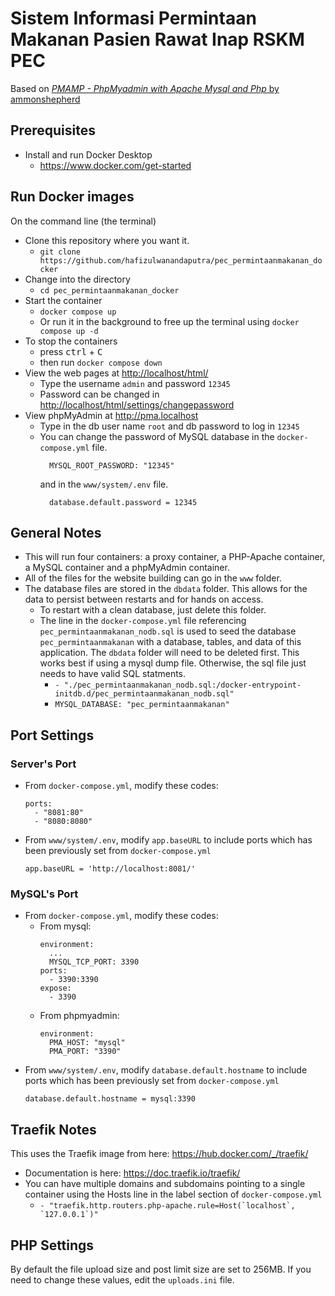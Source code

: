 # Sistem Informasi Permintaan Makanan Pasien Rawat Inap RSKM PEC

Based on [_PMAMP - PhpMyadmin with Apache Mysql and Php_ by ammonshepherd](https://github.com/ammonshepherd/pmamp)

## Prerequisites

- Install and run Docker Desktop
  - [https://www.docker.com/get-started ](https://www.docker.com/get-started)

## Run Docker images

On the command line (the terminal)

- Clone this repository where you want it.
  - `git clone https://github.com/hafizulwanandaputra/pec_permintaanmakanan_docker`
- Change into the directory
  - `cd pec_permintaanmakanan_docker`
- Start the container
  - `docker compose up`
  - Or run it in the background to free up the terminal using `docker compose up -d`
- To stop the containers
  - press <kbd>ctrl</kbd> + <kbd>C</kbd>
  - then run `docker compose down`
- View the web pages at [http://localhost/html/ ](http://localhost/html)
  - Type the username `admin` and password `12345`
  - Password can be changed in [http://localhost/html/settings/changepassword ](http://localhost/html/settings/changepassword)
- View phpMyAdmin at [http://pma.localhost ](http://pma.localhost)
  - Type in the db user name `root` and db password to log in `12345`
  - You can change the password of MySQL database in the `docker-compose.yml` file.
    ```
      MYSQL_ROOT_PASSWORD: "12345"
    ```
    and in the `www/system/.env` file.
    ```
      database.default.password = 12345
    ```

## General Notes

- This will run four containers: a proxy container, a PHP-Apache container, a MySQL container and a phpMyAdmin container.
- All of the files for the website building can go in the `www` folder.
- The database files are stored in the `dbdata` folder. This allows for the data to persist between restarts and for hands on access.
  - To restart with a clean database, just delete this folder.
  - The line in the `docker-compose.yml` file referencing `pec_permintaanmakanan_nodb.sql` is used to seed the database `pec_permintaanmakanan` with a database, tables, and data of this application. The `dbdata` folder will need to be deleted first. This works best if using a mysql dump file. Otherwise, the sql file just needs to have valid SQL statments.
    - `- "./pec_permintaanmakanan_nodb.sql:/docker-entrypoint-initdb.d/pec_permintaanmakanan_nodb.sql"`
    - `MYSQL_DATABASE: "pec_permintaanmakanan"`

## Port Settings

### Server's Port

- From `docker-compose.yml`, modify these codes:
  ```
  ports:
    - "8081:80"
    - "8080:8080"
  ```
- From `www/system/.env`, modify `app.baseURL` to include ports which has been previously set from `docker-compose.yml`
  ```
  app.baseURL = 'http://localhost:8081/'
  ```

### MySQL's Port

- From `docker-compose.yml`, modify these codes:
  - From mysql:
    ```
    environment:
      ...
      MYSQL_TCP_PORT: 3390
    ports:
      - 3390:3390
    expose:
      - 3390
    ```
  - From phpmyadmin:
    ```
    environment:
      PMA_HOST: "mysql"
      PMA_PORT: "3390"
    ```
- From `www/system/.env`, modify `database.default.hostname` to include ports which has been previously set from `docker-compose.yml`
  ```
  database.default.hostname = mysql:3390
  ```

## Traefik Notes

This uses the Traefik image from here: https://hub.docker.com/_/traefik/

- Documentation is here: https://doc.traefik.io/traefik/
- You can have multiple domains and subdomains pointing to a single container using the Hosts line in the label section of `docker-compose.yml`
  - `` - "traefik.http.routers.php-apache.rule=Host(`localhost`, `127.0.0.1`)" ``

## PHP Settings

By default the file upload size and post limit size are set to 256MB. If you
need to change these values, edit the `uploads.ini` file.
